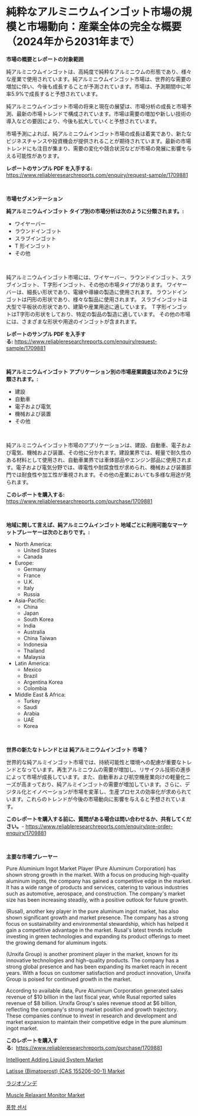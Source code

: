 <p><h1>純粋なアルミニウムインゴット市場の規模と市場動向：産業全体の完全な概要（2024年から2031年まで）</h1></p><p><strong>市場の概要とレポートの対象範囲</strong></p>
<p><p>純アルミニウムインゴットは、高純度で純粋なアルミニウムの形態であり、様々な産業で使用されています。純アルミニウムインゴット市場は、世界的な需要の増加に伴い、今後も成長することが予測されています。市場は、予測期間中に年率5.9%で成長すると予想されています。</p><p>純アルミニウムインゴット市場の将来と現在の展望は、市場分析の成長と市場予測、最新の市場トレンドで構成されています。市場は需要の増加や新しい技術の導入などの要因により、今後も拡大していくと予想されています。</p><p>市場予測によれば、純アルミニウムインゴット市場の成長は着実であり、新たなビジネスチャンスや投資機会が提供されることが期待されています。最新の市場トレンドにも注目が集まり、需要の変化や競合状況などが市場の発展に影響を与える可能性があります。</p></p>
<p><strong>レポートのサンプル PDF を入手する:</strong> <a href="https://www.reliableresearchreports.com/enquiry/request-sample/1709881">https://www.reliableresearchreports.com/enquiry/request-sample/1709881</a></p>
<p>&nbsp;</p>
<p><strong>市場セグメンテーション</strong></p>
<p><strong>純アルミニウムインゴット タイプ別の市場分析は次のように分類されます。:</strong></p>
<p><ul><li>ワイヤーバー</li><li>ラウンドインゴット</li><li>スラブインゴット</li><li>T 形インゴット</li><li>その他</li></ul></p>
<p>&nbsp;</p>
<p><p>純アルミニウムインゴット市場には、ワイヤーバー、ラウンドインゴット、スラブインゴット、Ｔ字形インゴット、その他の市場タイプがあります。 ワイヤーバーは、細長い形状であり、電線や導線の製造に使用されます。 ラウンドインゴットは円形の形状であり、様々な製品に使用されます。 スラブインゴットは大型で平板状の形状であり、建築や産業用途に適しています。 Ｔ字形インゴットはT字形の形状をしており、特定の製品の製造に適しています。 その他の市場には、さまざまな形状や用途のインゴットが含まれます。</p></p>
<p><strong>レポートのサンプル PDF を入手する:</strong>&nbsp;<a href="https://www.reliableresearchreports.com/enquiry/request-sample/1709881">https://www.reliableresearchreports.com/enquiry/request-sample/1709881</a></p>
<p>&nbsp;</p>
<p><strong> 純アルミニウムインゴット アプリケーション別の市場産業調査は次のように分類されます。:</strong></p>
<p><ul><li>建設</li><li>自動車</li><li>電子および電気</li><li>機械および装置</li><li>その他</li></ul></p>
<p>&nbsp;</p>
<p><p>純アルミニウムインゴット市場のアプリケーションは、建設、自動車、電子および電気、機械および装置、その他に分かれます。建設業界では、軽量で耐久性のある材料として使用され、自動車業界では車体部品やエンジン部品に使用されます。電子および電気分野では、導電性や耐腐食性が求められ、機械および装置部門では耐食性や加工性が重視されます。その他の産業においても多様な用途が見られます。</p></p>
<p><strong>このレポートを購入する:</strong>&nbsp; <a href="https://www.reliableresearchreports.com/purchase/1709881">https://www.reliableresearchreports.com/purchase/1709881</a></p>
<p>&nbsp;</p>
<p><strong>地域に関して言えば、純アルミニウムインゴット 地域ごとに利用可能なマーケットプレーヤーは次のとおりです。:</strong></p>
<p><ul>
    <li>
        North America:
        <ul>
            <li>United States</li>
            <li>Canada</li>
        </ul>
    </li>
    <li>
        Europe:
        <ul>
            <li>Germany</li>
            <li>France</li>
            <li>U.K.</li>
            <li>Italy</li>
            <li>Russia</li>
        </ul>
    </li>
    <li>
        Asia-Pacific:
        <ul>
            <li>China</li>
            <li>Japan</li>
            <li>South Korea</li>
            <li>India</li>
            <li>Australia</li>
            <li>China Taiwan</li>
            <li>Indonesia</li>
            <li>Thailand</li>
            <li>Malaysia</li>
        </ul>
    </li>
    <li>
        Latin America:
        <ul>
            <li>Mexico</li>
            <li>Brazil</li>
            <li>Argentina Korea</li>
            <li>Colombia</li>
        </ul>
    </li>
    <li>
        Middle East & Africa:
        <ul>
            <li>Turkey</li>
            <li>Saudi</li>
            <li>Arabia</li>
            <li>UAE</li>
            <li>Korea</li>
        </ul>
    </li>
    </ul></p>
<p>&nbsp;</p>
<p><strong>世界の新たなトレンドとは 純アルミニウムインゴット 市場？</strong></p>
<p><p>世界的な純アルミインゴット市場では、持続可能性と環境への配慮が重要なトレンドとなっています。再生アルミニウムの需要が増加し、リサイクル技術の進歩によって市場が成長しています。また、自動車および航空機産業向けの軽量化ニーズが高まっており、純アルミインゴットの需要が増加しています。さらに、デジタル化とイノベーションが市場を変革し、生産プロセスの効率化が求められています。これらのトレンドが今後の市場動向に影響を与えると予想されています。</p></p>
<p><strong>このレポートを購入する前に、質問がある場合は問い合わせるか、共有してください。</strong>- <a href="https://www.reliableresearchreports.com/enquiry/pre-order-enquiry/1709881">https://www.reliableresearchreports.com/enquiry/pre-order-enquiry/1709881</a></p>
<p>&nbsp;</p>
<p><strong>主要な市場プレーヤー</strong></p>
<p><p>Pure Aluminium Ingot Market Player (Pure Aluminum Corporation) has shown strong growth in the market. With a focus on producing high-quality aluminum ingots, the company has gained a competitive edge in the market. It has a wide range of products and services, catering to various industries such as automotive, aerospace, and construction. The company's market size has been increasing steadily, with a positive outlook for future growth.</p><p>(Rusal), another key player in the pure aluminum ingot market, has also shown significant growth and market presence. The company has a strong focus on sustainability and environmental stewardship, which has helped it gain a competitive advantage in the market. Rusal's latest trends include investing in green technologies and expanding its product offerings to meet the growing demand for aluminum ingots.</p><p>(Unxifa Group) is another prominent player in the market, known for its innovative technologies and high-quality products. The company has a strong global presence and has been expanding its market reach in recent years. With a focus on customer satisfaction and product innovation, Unxifa Group is poised for continued growth in the market.</p><p>According to available data, Pure Aluminum Corporation generated sales revenue of $10 billion in the last fiscal year, while Rusal reported sales revenue of $8 billion. Unxifa Group's sales revenue stood at $6 billion, reflecting the company's strong market position and growth trajectory. These companies continue to invest in research and development and market expansion to maintain their competitive edge in the pure aluminum ingot market.</p></p>
<p><strong>このレポートを購入する:</strong>&nbsp;&nbsp;<a href="https://www.reliableresearchreports.com/purchase/1709881">https://www.reliableresearchreports.com/purchase/1709881</a></p>
<p><p><a href="https://unruly-ladybug-44b.notion.site/Intelligent-Adding-Liquid-System-Market-Research-Report-Reveals-The-Latest-Trends-And-Opportunities--710432cb2664492d8cebf4cacda7bae7">Intelligent Adding Liquid System Market</a></p><p><a href="https://github.com/JameTravis/Market-Research-Report-List-4/blob/main/latisse-bimatoprost-cas-155206-00-1-market.md">Latisse (Bimatoprost) (CAS 155206-00-1) Market</a></p><p><a href="https://github.com/mohamedbakry57/Market-Research-Report-List-3/blob/main/91202662622.md">ラジオゾンデ</a></p><p><a href="https://issuu.com/reportprime-2/docs/muscle-relaxant-monitor-market-size-2030.pptx">Muscle Relaxant Monitor Market</a></p><p><a href="https://medium.com/@conradkirrlin76575/%ED%92%8D%ED%96%A5-%EC%84%BC%EC%84%9C-%EC%8B%9C%EC%9E%A5-%EA%B7%9C%EB%AA%A8-%EC%8B%9C%EC%9E%A5-%EC%A0%84%EB%A7%9D-%EB%B0%8F-%EC%8B%9C%EC%9E%A5-%EC%98%88%EC%B8%A1-2024%EB%85%84%EB%B6%80%ED%84%B0-2031%EB%85%84%EA%B9%8C%EC%A7%80-5229ad6c1f54">풍향 센서</a></p></p>